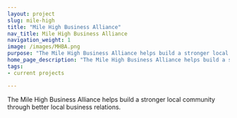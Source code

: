 ```yaml
---
layout: project
slug: mile-high
title: "Mile High Business Alliance"
nav_title: Mile High Business Alliance
navigation_weight: 1
image: /images/MHBA.png
purpose: "The Mile High Business Alliance helps build a stronger local community through better local business relations."
home_page_description: "The Mile High Business Alliance helps build a stronger local community through better local business relations."
tags:
- current projects

---
```


The Mile High Business Alliance helps build a stronger local community through better local business relations.
